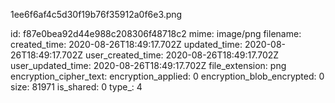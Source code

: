 1ee6f6af4c5d30f19b76f35912a0f6e3.png

id: f87e0bea92d44e988c208306f48718c2
mime: image/png
filename: 
created_time: 2020-08-26T18:49:17.702Z
updated_time: 2020-08-26T18:49:17.702Z
user_created_time: 2020-08-26T18:49:17.702Z
user_updated_time: 2020-08-26T18:49:17.702Z
file_extension: png
encryption_cipher_text: 
encryption_applied: 0
encryption_blob_encrypted: 0
size: 81971
is_shared: 0
type_: 4